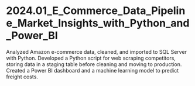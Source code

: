 # 2024.01_E_Commerce_Data_Pipeline_Market_Insights_with_Python_and_Power_BI
Analyzed Amazon e-commerce data, cleaned, and imported to SQL Server with Python. Developed a Python script for web scraping competitors, storing data in a staging table before cleaning and moving to production. Created a Power BI dashboard and a machine learning model to predict freight costs.
